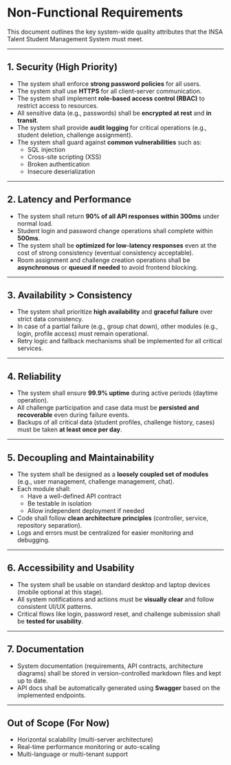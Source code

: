 # Non-Functional Requirements

This document outlines the key system-wide quality attributes that the INSA Talent Student Management System must meet.

---

## 1. Security (High Priority)

- The system shall enforce **strong password policies** for all users.
- The system shall use **HTTPS** for all client-server communication.
- The system shall implement **role-based access control (RBAC)** to restrict access to resources.
- All sensitive data (e.g., passwords) shall be **encrypted at rest** and **in transit**.
- The system shall provide **audit logging** for critical operations (e.g., student deletion, challenge assignment).
- The system shall guard against **common vulnerabilities** such as:
  - SQL injection
  - Cross-site scripting (XSS)
  - Broken authentication
  - Insecure deserialization

---

## 2. Latency and Performance

- The system shall return **90% of all API responses within 300ms** under normal load.
- Student login and password change operations shall complete within **500ms**.
- The system shall be **optimized for low-latency responses** even at the cost of strong consistency (eventual consistency acceptable).
- Room assignment and challenge creation operations shall be **asynchronous** or **queued if needed** to avoid frontend blocking.

---

## 3. Availability > Consistency

- The system shall prioritize **high availability** and **graceful failure** over strict data consistency.
- In case of a partial failure (e.g., group chat down), other modules (e.g., login, profile access) must remain operational.
- Retry logic and fallback mechanisms shall be implemented for all critical services.

---

## 4. Reliability

- The system shall ensure **99.9% uptime** during active periods (daytime operation).
- All challenge participation and case data must be **persisted and recoverable** even during failure events.
- Backups of all critical data (student profiles, challenge history, cases) must be taken **at least once per day**.

---

## 5. Decoupling and Maintainability

- The system shall be designed as a **loosely coupled set of modules** (e.g., user management, challenge management, chat).
- Each module shall:
  - Have a well-defined API contract
  - Be testable in isolation
  - Allow independent deployment if needed
- Code shall follow **clean architecture principles** (controller, service, repository separation).
- Logs and errors must be centralized for easier monitoring and debugging.

---

## 6. Accessibility and Usability

- The system shall be usable on standard desktop and laptop devices (mobile optional at this stage).
- All system notifications and actions must be **visually clear** and follow consistent UI/UX patterns.
- Critical flows like login, password reset, and challenge submission shall be **tested for usability**.

---

## 7. Documentation

- System documentation (requirements, API contracts, architecture diagrams) shall be stored in version-controlled markdown files and kept up to date.
- API docs shall be automatically generated using **Swagger** based on the implemented endpoints.

---

## Out of Scope (For Now)

- Horizontal scalability (multi-server architecture)
- Real-time performance monitoring or auto-scaling
- Multi-language or multi-tenant support